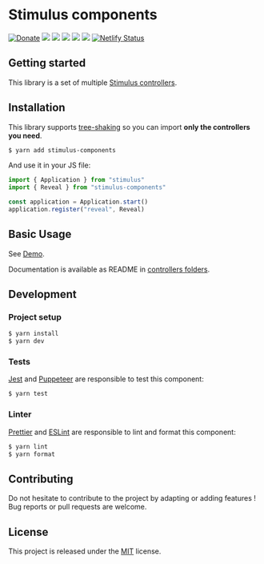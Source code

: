 # Stimulus components

[![Donate](https://img.shields.io/badge/Donate-PayPal-green.svg)](https://www.paypal.me/guillaumebriday)
[![](https://img.shields.io/npm/dt/stimulus-components.svg)](https://www.npmjs.com/package/stimulus-components)
[![](https://img.shields.io/npm/v/stimulus-components.svg)](https://www.npmjs.com/package/stimulus-components)
[![](https://github.com/guillaumebriday/stimulus-components/workflows/Lint/badge.svg)](https://github.com/guillaumebriday/stimulus-components)
[![](https://github.com/guillaumebriday/stimulus-components/workflows/Test/badge.svg)](https://github.com/guillaumebriday/stimulus-components)
[![](https://img.shields.io/github/license/guillaumebriday/stimulus-components.svg)](https://github.com/guillaumebriday/stimulus-components)
[![Netlify Status](https://api.netlify.com/api/v1/badges/056dda4a-4444-4c24-a854-c4b1944d35ca/deploy-status)](https://stimulus-components.netlify.com)

## Getting started

This library is a set of multiple [Stimulus controllers](https://stimulusjs.org/).

## Installation

This library supports [tree-shaking](https://webpack.js.org/guides/tree-shaking/) so you can import **only the controllers you need**.

```bash
$ yarn add stimulus-components
```

And use it in your JS file:
```js
import { Application } from "stimulus"
import { Reveal } from "stimulus-components"

const application = Application.start()
application.register("reveal", Reveal)
```

## Basic Usage

See [Demo](https://stimulus-components.netlify.app/).

Documentation is available as README in [controllers folders](https://github.com/guillaumebriday/stimulus-components/tree/master/src).

## Development

### Project setup
```bash
$ yarn install
$ yarn dev
```

### Tests

[Jest](https://jestjs.io/) and [Puppeteer](https://github.com/puppeteer/puppeteer) are responsible to test this component:
```bash
$ yarn test
```

### Linter
[Prettier](https://prettier.io/) and [ESLint](https://eslint.org/) are responsible to lint and format this component:
```bash
$ yarn lint
$ yarn format
```

## Contributing

Do not hesitate to contribute to the project by adapting or adding features ! Bug reports or pull requests are welcome.

## License

This project is released under the [MIT](http://opensource.org/licenses/MIT) license.
